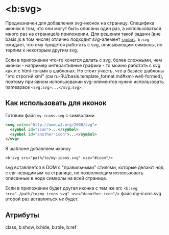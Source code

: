 # &lt;b:svg&gt;

Предназначен для добавления svg-иконок на страницу. Специфика иконок в том, что они могут быть описаны один раз, а использоваться много раз на странице/в приложении.
Для решения такой задачи (вне basis.js в том числе) отлично подходит svg-элемент [`symbol`](https://www.w3.org/TR/SVG/struct.html#SymbolElement).
`b:svg` ожидает, что ему придется работать с svg, описывающим символы, но терпим к некоторым другим svg.

Если в приложении что-то хочется делать с svg, более сложными, чем иконки - например интерактивные графики - то можно работать с svg как и с html-тэгами в шаблонах. 
Но стоит учесть, что в базисе шаблоны "это строгий xml" (см ru-RU/basis.template_format.md#xml-well-formed), поэтому при явном использовании svg-элементов нужно использовать namespace `<svg:svg>...</svg:svg>`.

## Как использовать для иконок

Готовим файл `my-icons.svg` с символами
```svg
<svg xmlns="http://www.w3.org/2000/svg">
  <symbol id="icon">...</symbol>
  <symbol id="another-icon">...</symbol>
</svg>
```

В шаблоне добавляем иконку
```
<b:svg src="path/to/my-icons.svg" use="#icon"/>
```

svg вставляется в DOM c "правильными" стилями, которые делают нод с свг невидимым на странице, но позволяющим использовать описанные в ноде символы на всей странице.

Если в приложении будет другая иконка с тем же src `<b:svg src="./path/to/my-icons.svg" use="#another-icon"/>` файл my-icons.svg второй раз вставляться _не_ будет.

## Атрибуты

class, b:show, b:hide, b:role, b:ref
